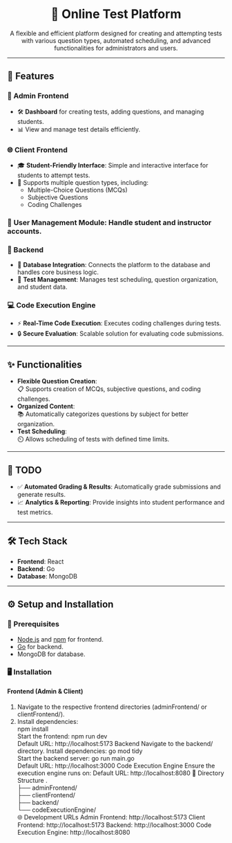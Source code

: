 <h1 align="center">📝 Online Test Platform</h1>  

<p align="center">  
A flexible and efficient platform designed for creating and attempting tests with various question types, automated scheduling, and advanced functionalities for administrators and users.  
</p>  

---

## 🚀 Features  

### 🎯 Admin Frontend  
- 🛠️ **Dashboard** for creating tests, adding questions, and managing students.  
- 📊 View and manage test details efficiently.  

### 🌐 Client Frontend  
- 🎓 **Student-Friendly Interface**: Simple and interactive interface for students to attempt tests.  
- 📝 Supports multiple question types, including:  
  - Multiple-Choice Questions (MCQs)  
  - Subjective Questions  
  - Coding Challenges
 
### 👤 **User Management Module**: Handle student and instructor accounts. 

### 🔧 Backend  
- 🔗 **Database Integration**: Connects the platform to the database and handles core business logic.  
- 📅 **Test Management**: Manages test scheduling, question organization, and student data.  

### 💻 Code Execution Engine  
- ⚡ **Real-Time Code Execution**: Executes coding challenges during tests.  
- 🔒 **Secure Evaluation**: Scalable solution for evaluating code submissions.  

---

## ✨ Functionalities  
- **Flexible Question Creation**:  
  📋 Supports creation of MCQs, subjective questions, and coding challenges.  
- **Organized Content**:  
  📚 Automatically categorizes questions by subject for better organization.  
- **Test Scheduling**:  
  ⏲️ Allows scheduling of tests with defined time limits.  

---

## 📝 TODO   
- ✅ **Automated Grading & Results**: Automatically grade submissions and generate results.  
- 📈 **Analytics & Reporting**: Provide insights into student performance and test metrics.  

---

## 🛠️ Tech Stack  
- **Frontend**: React  
- **Backend**: Go  
- **Database**: MongoDB  

---

## ⚙️ Setup and Installation  

### 🔑 Prerequisites  
- [Node.js](https://nodejs.org/) and [npm](https://www.npmjs.com/) for frontend.  
- [Go](https://golang.org/) for backend.  
- MongoDB for database.  

### 🖥️ Installation  

#### Frontend (Admin & Client)  
1. Navigate to the respective frontend directories (adminFrontend/ or clientFrontend/).  
2. Install dependencies:   
   npm install  
Start the frontend:
npm run dev  
Default URL: http://localhost:5173
Backend
Navigate to the backend/ directory.
Install dependencies:
go mod tidy  
Start the backend server:
go run main.go  
Default URL: http://localhost:3000
Code Execution Engine
Ensure the execution engine runs on:
Default URL: http://localhost:8080
📁 Directory Structure
.  
├── adminFrontend/  
├── clientFrontend/  
├── backend/  
└── codeExecutionEngine/  
🌐 Development URLs
Admin Frontend: http://localhost:5173
Client Frontend: http://localhost:5173
Backend: http://localhost:3000
Code Execution Engine: http://localhost:8080
